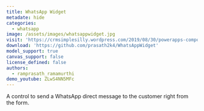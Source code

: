 ```yaml
---
title: WhatsApp Widget
metadate: hide
categories:
  - whatsapp
image: /assets/images/whatsappwidget.jpg
visit: 'https://crmsimplesilly.wordpress.com/2019/08/30/powerapps-component-framework-whatsapp-widget/'
download: 'https://github.com/prasath2k4/WhatsAppWidget'
model_support: true
canvas_support: false
license_defined: false
authors:
  - ramprasath_ramamurthi
demo_youtube: ZLwS4NN5MFc
---
```


A control to send a WhatsApp direct message to the customer right from the form.
